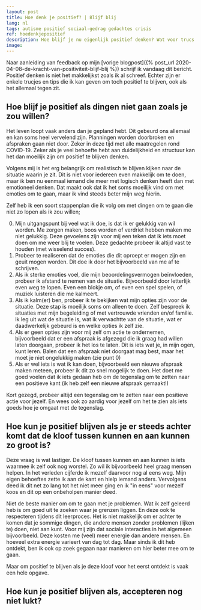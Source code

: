 ```yaml
---
layout: post
title: Hoe denk je positief? | Blijf blij
lang: nl
tags: autisme positief sociaal-gedrag gedachtes crisis
ref: hoedenkjepositief
description: Hoe blijf je nu eigenlijk positief denken? Wat voor trucs gebruik ik om positief te blijven en wat kun je doen als het allemaal tegen zit? In dit blog probeer ik antwoord te geven op deze vragen.
image:
---
```

Naar aanleiding van feedback op mijn [vorige blogpost]({% post_url 2020-04-08-de-kracht-van-positiviteit-blijf-blij %}) schrijf ik vandaag dit bericht. Positief denken is niet het makkelijkst zoals ik al schreef. Echter zijn er enkele trucjes en tips die ik kan geven om toch positief te blijven, ook als het allemaal tegen zit.

## Hoe blijf je positief als dingen niet gaan zoals je zou willen?

Het leven loopt vaak anders dan je gepland hebt. Dit gebeurd ons allemaal en kan soms heel vervelend zijn. Planningen worden doorbroken en afspraken gaan niet door. Zeker in deze tijd met alle maatregelen rond COVID-19. Zeker als je veel behoefte hebt aan duidelijkheid en structuur kan het dan moeilijk zijn om positief te blijven denken.

Volgens mij is het erg belangrijk om realistisch te blijven kijken naar de situatie waarin je zit. Dit is niet voor iedereen even makkelijk om te doen, maar ik ben nu eenmaal iemand die meer met logisch denken heeft dan met emotioneel denken. Dat maakt ook dat ik het soms moeilijk vind om met emoties om te gaan, maar ik vind steeds beter mijn weg hierin.

Zelf heb ik een soort stappenplan die ik volg om met dingen om te gaan die niet zo lopen als ik zou willen;

0. Mijn uitgangspunt bij veel wat ik doe, is dat ik er gelukkig van wil worden. Me zorgen maken, boos worden of verdriet hebben maken me niet gelukkig. Deze gevoelens zijn voor mij een teken dat ik iets moet doen om me weer blij te voelen. Deze gedachte probeer ik altijd vast te houden (met wisselend succes).
1. Probeer te realiseren dat de emoties die dit oproept er mogen zijn en geuit mogen worden. Dit doe ik door het bijvoorbeeld van me af te schrijven.
2. Als ik sterke emoties voel, die mijn beoordelingsvermogen beïnvloeden, probeer ik afstand te nemen van de situatie. Bijvoorbeeld door letterlijk even weg te lopen. Even een blokje om, of even een spel spelen, of muziek luisteren die me kalmeert.
3. Als ik kalm(er) ben, probeer ik te bekijken wat mijn opties zijn voor de situatie. Deze stap is moeilijk soms om alleen te doen. Zelf bespreek ik situaties met mijn begeleiding of met vertrouwde vrienden en/of familie. Ik leg uit wat de situatie is, wat ik verwachtte van de situatie, wat er daadwerkelijk gebeurd is en welke opties ik zelf zie.
4. Als er geen opties zijn voor mij zelf om actie te ondernemen, bijvoorbeeld dat er een afspraak is afgezegd die ik graag had willen laten doorgaan, probeer ik het los te laten. Dit is iets wat je, in mijn ogen, kunt leren. Balen dat een afspraak niet doorgaat mag best, maar het moet je niet ongelukkig maken (zie punt 0)
5. Als er wel iets is wat ik kan doen, bijvoorbeeld een nieuwe afspraak maken meteen, probeer ik dit zo snel mogelijk te doen. Het doet me goed voelen dat ik iets gedaan heb om de tegenslag om te zetten naar een positieve kant (ik heb zelf een nieuwe afspraak gemaakt!)

Kort gezegd, probeer altijd een tegenslag om te zetten naar een positieve actie voor jezelf. En wees ook zo aardig voor jezelf om het te zien als iets goeds hoe je omgaat met de tegenslag.

## Hoe kun je positief blijven als je er steeds achter komt dat de kloof tussen kunnen en aan kunnen zo groot is?

Deze vraag is wat lastiger. De kloof tussen kunnen en aan kunnen is iets waarmee ik zelf ook nog worstel. Zo wil ik bijvoorbeeld heel graag mensen helpen. In het verleden cijferde ik mezelf daarvoor nog al eens weg. Mijn eigen behoeftes zette ik aan de kant en hielp iemand anders. Vervolgens deed ik dit net zo lang tot het niet meer ging en ik "in eens" voor mezelf koos en dit op een onbeholpen manier deed.

Niet de beste manier om om te gaan met je problemen. Wat ik zelf geleerd heb is om goed uit te zoeken waar je grenzen liggen. En deze ook te respecteren tijdens dit leerproces. Het is niet makkelijk om er achter te komen dat je sommige dingen, die andere mensen zonder problemen (lijken te) doen, niet aan kunt. Voor mij zijn dat sociale interacties in het algemeen bijvoorbeeld. Deze kosten me (veel) meer energie dan andere mensen. En hoeveel extra energie varieert van dag tot dag. Maar sinds ik dit heb ontdekt, ben ik ook op zoek gegaan naar manieren om hier beter mee om te gaan.

Maar om positief te blijven als je deze kloof voor het eerst ontdekt is vaak een hele opgave.

## Hoe kun je positief blijven als, accepteren nog niet lukt?
